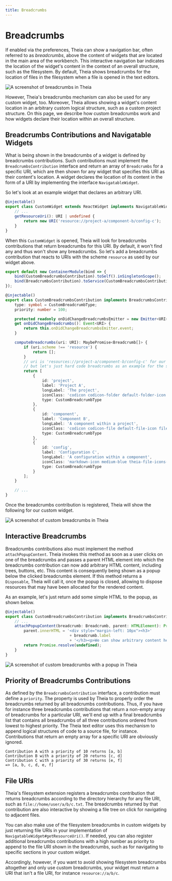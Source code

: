 ```yaml
---
title: Breadcrumbs
---
```


# Breadcrumbs

If enabled via the preferences, Theia can show a navigation bar, often referred to as *breadcrumbs*, above the content of widgets that are located in the main area of the workbench.
This interactive navigation bar indicates the location of the widget's content in the context of an overall structure, such as the filesystem.
By default, Theia shows breadcrumbs for the location of files in the filesystem when a file is opened in the text editors.

<img src="../../breadcrumbs.png" alt="A screenshot of breadcrumbs in Theia" style="max-width: 525px">

However, Theia's breadcrumbs mechanism can also be used for any custom widget, too.
Moreover, Theia allows showing a widget's content location in an arbitrary custom logical structure, such as a custom project structure.
On this page, we describe how custom breadcrumbs work and how widgets declare their location within an overall structure.

## Breadcrumbs Contributions and Navigatable Widgets

What is being shown in the breadcrumbs of a widget is defined by breadcrumbs contributions.
Such contributions must implement the `BreadcrumbsContribution` interface and return an array of `Breadcrumbs` for a specific URI, which are then shown for any widget that specifies this URI as their content's location.
A widget declares the location of its content in the form of a URI by implementing the interface `NavigatableWidget`.

So let's look at an example widget that declares an arbitrary URI.

```typescript
@injectable()
export class CustomWidget extends ReactWidget implements NavigatableWidget {
    // ...
    getResourceUri(): URI | undefined {
        return new URI('resource://project-a/component-b/config-c');
    }
}
```

When this `CustomWidget` is opened, Theia will look for breadcrumbs contributions that return breadcrumbs for this URI.
By default, it won't find any and thus won't show any breadcrumbs.
So let's add a breadcrumbs contribution that reacts to URIs with the scheme `resource` as used by our widget above.

```typescript
export default new ContainerModule(bind => {
    bind(CustomBreadcrumbsContribution).toSelf().inSingletonScope();
    bind(BreadcrumbsContribution).toService(CustomBreadcrumbsContribution);
});

@injectable()
export class CustomBreadcrumbsContribution implements BreadcrumbsContribution {
    type: symbol = CustomBreadcrumbType;
    priority: number = 100;

    protected readonly onDidChangeBreadcrumbsEmitter = new Emitter<URI>();
    get onDidChangeBreadcrumbs(): Event<URI> {
        return this.onDidChangeBreadcrumbsEmitter.event;
    }

    computeBreadcrumbs(uri: URI): MaybePromise<Breadcrumb[]> {
        if (uri.scheme !== 'resource') {
            return [];
        }
        // uri is 'resources://project-a/component-b/config-c' for our widget above
        // but let's just hard code breadcrumbs as an example for the sake of simplicity
        return [
            {
                id: 'project',
                label: 'Project A',
                longLabel: 'The project',
                iconClass: 'codicon codicon-folder default-folder-icon file-icon',
                type: CustomBreadcrumbType
            },
            {
                id: 'component',
                label: 'Component B',
                longLabel: 'A component within a project',
                iconClass: 'codicon codicon-file default-file-icon file-icon',
                type: CustomBreadcrumbType
            },
            {
                id: 'config',
                label: 'Configuration C',
                longLabel: 'A configuration within a component',
                iconClass: 'markdown-icon medium-blue theia-file-icons-js file-icon',
                type: CustomBreadcrumbType
            }
        ];
    }

    // ...
}
```

Once the breadcrumbs contribution is registered, Theia will show the following for our custom widget.

<img src="../../breadcrumbs-custom.png" alt="A screenshot of custom breadcrumbs in Theia" style="max-width: 525px">

## Interactive Breadcrumbs

Breadcrumbs contributions also must implement the method `attachPopupContent`.
Theia invokes this method as soon as a user clicks on one of the breadcrumbs and passes a parent HTML element into which the breadcrumbs contribution can now add arbitrary HTML content, including trees, buttons, etc.
This content is consequently being shown as a popup below the clicked breadcrumbs element.
If this method returns a `Disposable`, Theia will call it, once the popup is closed, allowing to dispose resources that may have been allocated for the rendered content.

As an example, let's just return add some simple HTML to the popup, as shown below.

```typescript
@injectable()
export class CustomBreadcrumbsContribution implements BreadcrumbsContribution {
    // ...
    attachPopupContent(breadcrumb: Breadcrumb, parent: HTMLElement): Promise<Disposable | undefined> {
        parent.innerHTML = '<div style="margin-left: 10px"><h3>'
                            + breadcrumb.label
                            + '</h3><p>We can show arbitrary content here and react to clicks.</p></div>';
        return Promise.resolve(undefined);
    }
}
```

<img src="../../breadcrumbs-popup.png" alt="A screenshot of custom breadcrumbs with a popup in Theia" style="max-width: 525px">

## Priority of Breadcrumbs Contributions

As defined by the `BreadcrumbsContribution` interface, a contribution must define a `priority`.
The property is used by Theia to properly order the breadcrumbs returned by all breadcrumbs contributions.
Thus, if you have for instance three breadcrumbs contributions that return a non-empty array of breadcrumbs for a particular URI, we'll end up with a final breadcrumbs list that contains all breadcrumbs of all three contributions ordered from lowest to highest priority.
The Theia text editor uses this mechanism to append logical structures of code to a source file, for instance.
Contributions that return an empty array for a specific URI are obviously ignored.

```text
Contribution A with a priority of 10 returns [a, b]
Contribution B with a priority of 20 returns [c, d]
Contribution C with a priority of 30 returns [e, f]
=> [a, b, c, d, e, f]
```

## File URIs

Theia's filesystem extension registers a breadcrumbs contribution that returns breadcrumbs according to the directory hierarchy for any file URI, such as `file://home/user/a/b/c.txt`.
The breadcrumbs returned by that contribution are also interactive by showing a file tree on click for navigating to adjacent files.

You can also make use of the filesystem breadcrumbs in custom widgets by just returning file URIs in your implementation of `NavigatableWidget#getResourceUri()`.
If needed, you can also register additional breadcrumbs contributions with a high number as priority to append to the file URI shown in the breadcrumbs, such as for navigating to specific sections in your custom widget.

Accordingly, however, if you want to avoid showing filesystem breadcrumbs altogether and only use custom breadcrumbs, your widget must return a URI that isn't a file URI, for instance `resource://a/b/c`.
